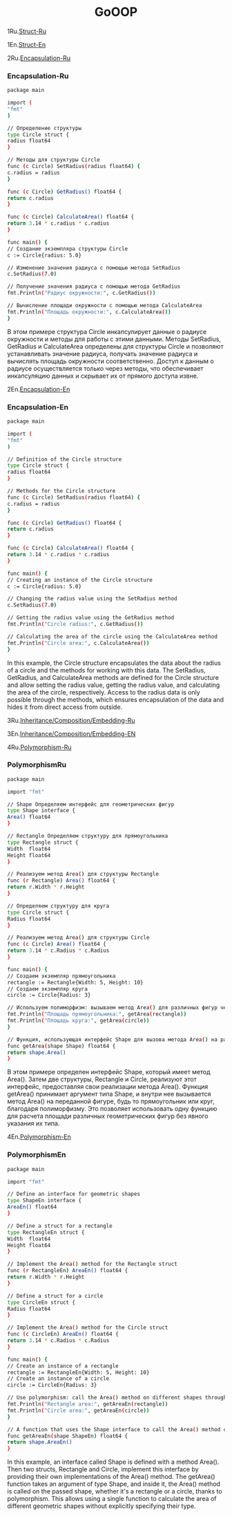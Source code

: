 <h1 align="center">GoOOP</h1>

<span style="white-space: pre-line">1Ru.[Struct-Ru](https://github.com/Amoremori/GoInterview/blob/main/go/go_oop/structRu.go)</span>

<span style="white-space: pre-line">1En.[Struct-En](https://github.com/Amoremori/GoInterview/blob/main/go/go_oop/structEn.go)</span>

<span style="white-space: pre-line">2Ru.[Encapsulation-Ru](https://github.com/Amoremori/GoInterview/blob/main/go/go_oop/encapsulationRu.go)</span>

<h3>Encapsulation-Ru</h3>

```bash
package main

import (
"fmt"
)

// Определение структуры
type Circle struct {
radius float64
}

// Методы для структуры Circle
func (c Circle) SetRadius(radius float64) {
c.radius = radius
}

func (c Circle) GetRadius() float64 {
return c.radius
}

func (c Circle) CalculateArea() float64 {
return 3.14 * c.radius * c.radius
}

func main() {
// Создание экземпляра структуры Circle
c := Circle{radius: 5.0}

// Изменение значения радиуса с помощью метода SetRadius
c.SetRadius(7.0)

// Получение значения радиуса с помощью метода GetRadius
fmt.Println("Радиус окружности:", c.GetRadius())

// Вычисление площади окружности с помощью метода CalculateArea
fmt.Println("Площадь окружности:", c.CalculateArea())
}

```

<a>В этом примере структура Circle инкапсулирует данные о радиусе окружности и методы для работы с этими данными. Методы SetRadius, GetRadius и CalculateArea определены для структуры Circle и позволяют устанавливать значение радиуса, получать значение радиуса и вычислять площадь окружности соответственно. Доступ к данным о радиусе осуществляется только через методы, что обеспечивает инкапсуляцию данных и скрывает их от прямого доступа извне.</a>

<span style="white-space: pre-line">2En.[Encapsulation-En](https://github.com/Amoremori/GoInterview/blob/main/go/go_oop/encapsulationRu.go)</span>

<h3>Encapsulation-En</h3>

```bash
package main

import (
"fmt"
)

// Definition of the Circle structure
type Circle struct {
radius float64
}

// Methods for the Circle structure
func (c Circle) SetRadius(radius float64) {
c.radius = radius
}

func (c Circle) GetRadius() float64 {
return c.radius
}

func (c Circle) CalculateArea() float64 {
return 3.14 * c.radius * c.radius
}

func main() {
// Creating an instance of the Circle structure
c := Circle{radius: 5.0}

// Changing the radius value using the SetRadius method
c.SetRadius(7.0)

// Getting the radius value using the GetRadius method
fmt.Println("Circle radius:", c.GetRadius())

// Calculating the area of the circle using the CalculateArea method
fmt.Println("Circle area:", c.CalculateArea())
}


```

<a>In this example, the Circle structure encapsulates the data about the radius of a circle and the methods for working with this data. The SetRadius, GetRadius, and CalculateArea methods are defined for the Circle structure and allow setting the radius value, getting the radius value, and calculating the area of the circle, respectively. Access to the radius data is only possible through the methods, which ensures encapsulation of the data and hides it from direct access from outside.</a>

<span style="white-space: pre-line">3Ru.[Inheritance/Composition/Embedding-Ru](https://github.com/Amoremori/GoInterview/blob/main/go/go_oop/compositionRu.go)</span>

<span style="white-space: pre-line">3En.[Inheritance/Composition/Embedding-EN](https://github.com/Amoremori/GoInterview/blob/main/go/go_oop/compositionEn.go)</span>

<span style="white-space: pre-line">4Ru.[Polymorphism-Ru](https://github.com/Amoremori/GoInterview/blob/main/go/go_oop/polymorphismRu.go)</span>

<h3>PolymorphismRu</h3>

```bash
package main

import "fmt"

// Shape Определяем интерфейс для геометрических фигур
type Shape interface {
Area() float64
}

// Rectangle Определяем структуру для прямоугольника
type Rectangle struct {
Width  float64
Height float64
}

// Реализуем метод Area() для структуры Rectangle
func (r Rectangle) Area() float64 {
return r.Width * r.Height
}

// Определяем структуру для круга
type Circle struct {
Radius float64
}

// Реализуем метод Area() для структуры Circle
func (c Circle) Area() float64 {
return 3.14 * c.Radius * c.Radius
}

func main() {
// Создаем экземпляр прямоугольника
rectangle := Rectangle{Width: 5, Height: 10}
// Создаем экземпляр круга
circle := Circle{Radius: 3}

// Используем полиморфизм: вызываем метод Area() для различных фигур через интерфейс Shape
fmt.Println("Площадь прямоугольника:", getArea(rectangle))
fmt.Println("Площадь круга:", getArea(circle))
}

// Функция, использующая интерфейс Shape для вызова метода Area() на различных фигурах
func getArea(shape Shape) float64 {
return shape.Area()
}

```

<a>В этом примере определен интерфейс Shape, который имеет метод Area(). Затем две структуры, Rectangle и Circle, реализуют этот интерфейс, предоставляя свои реализации метода Area(). Функция getArea() принимает аргумент типа Shape, и внутри нее вызывается метод Area() на переданной фигуре, будь то прямоугольник или круг, благодаря полиморфизму. Это позволяет использовать одну функцию для расчета площади различных геометрических фигур без явного указания их типа.</a>

<span style="white-space: pre-line">4En.[Polymorphism-En](https://github.com/Amoremori/GoInterview/blob/main/go/go_oop/polymorphismEn.go)</span>

<h3>PolymorphismEn</h3>




```bash
package main

import "fmt"

// Define an interface for geometric shapes
type ShapeEn interface {
AreaEn() float64
}

// Define a struct for a rectangle
type RectangleEn struct {
Width  float64
Height float64
}

// Implement the Area() method for the Rectangle struct
func (r RectangleEn) AreaEn() float64 {
return r.Width * r.Height
}

// Define a struct for a circle
type CircleEn struct {
Radius float64
}

// Implement the Area() method for the Circle struct
func (c CircleEn) AreaEn() float64 {
return 3.14 * c.Radius * c.Radius
}

func main() {
// Create an instance of a rectangle
rectangle := RectangleEn{Width: 5, Height: 10}
// Create an instance of a circle
circle := CircleEn{Radius: 3}

// Use polymorphism: call the Area() method on different shapes through the Shape interface
fmt.Println("Rectangle area:", getAreaEn(rectangle))
fmt.Println("Circle area:", getAreaEn(circle))
}

// A function that uses the Shape interface to call the Area() method on different shapes
func getAreaEn(shape ShapeEn) float64 {
return shape.AreaEn()
}

```

<a>In this example, an interface called Shape is defined with a method Area(). Then two structs, Rectangle and Circle, implement this interface by providing their own implementations of the Area() method. The getArea() function takes an argument of type Shape, and inside it, the Area() method is called on the passed shape, whether it's a rectangle or a circle, thanks to polymorphism. This allows using a single function to calculate the area of different geometric shapes without explicitly specifying their type.</a>